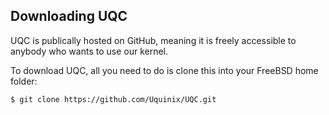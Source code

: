 ## Downloading UQC

UQC is publically hosted on GitHub, meaning it is freely accessible to anybody who wants to use our kernel. 

To download UQC, all you need to do is clone this into your FreeBSD home folder:

~~~ shell
$ git clone https://github.com/Uquinix/UQC.git
~~~
<br>
<br>